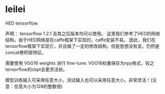 # leilei
HED tensorflow

声明：
tensorflow 1.2.1 及其之后版本均可以使用。
这里我们参考了HED的网络结构，由于HED网络是在caffe框架下实现的，caffe安装不易。
因此，我们在tensorflow框架下实现它，并且做了一定的修改结构，但是思想没有变。仍然是concat巻积层特征。

需要使用 VGG16 weights 进行 fine-tune.
VGG16权重保存为npy格式，较之tensorflow的ckpt会更灵活些。

模型训练输入可采用任意大小，测试输入也可以采用任意大小。非常灵活！(注意：任意大小为128的整数倍)
